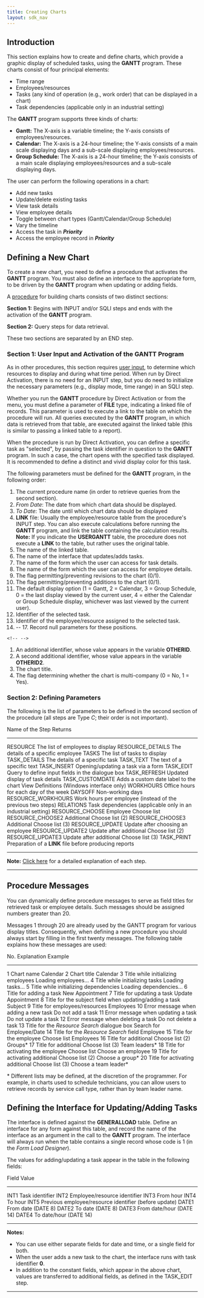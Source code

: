 ```yaml
---
title: Creating Charts
layout: sdk_nav
---
```



## Introduction

This section explains how to create and define charts, which provide a
graphic display of scheduled tasks, using the **GANTT** program. These
charts consist of four principal elements:

-   Time range
-   Employees/resources
-   Tasks (any kind of operation (e.g., work order) that can be
    displayed in a chart)
-   Task dependencies (applicable only in an industrial setting)

The **GANTT** program supports three kinds of charts:

-   **Gantt:** The X-axis is a variable timeline; the Y-axis consists of
    employees/resources.
-   **Calendar:** The X-axis is a 24-hour timeline; the Y-axis consists
    of a main scale displaying days and a sub-scale displaying
    employees/resources.
-   **Group Schedule:** The X-axis is a 24-hour timeline; the Y-axis
    consists of a main scale displaying employees/resources and a
    sub-scale displaying days.

The user can perform the following operations in a chart:

-   Add new tasks
-   Update/delete existing tasks
-   View task details
-   View employee details
-   Toggle between chart types (Gantt/Calendar/Group Schedule)
-   Vary the timeline
-   Access the task in ***Priority***
-   Access the employee record in ***Priority***

## Defining a New Chart 

To create a new chart, you need to define a procedure that activates the
**GANTT** program. You must also define an interface to the appropriate
form, to be driven by the **GANTT** program when updating or adding
fields.

A [procedure](Procedures ) for building charts consists of two
distinct sections:

**Section 1:** Begins with INPUT and/or SQLI steps and ends with the
activation of the **GANTT** program.

**Section 2:** Query steps for data retrieval.

These two sections are separated by an END step.

### Section 1: User Input and Activation of the GANTT Program 

As in other procedures, this section requires [user
input](User-Input-in-Procedures ), to determine which
resources to display and during what time period. When run by Direct
Activation, there is no need for an INPUT step, but you do need to
initialize the necessary parameters (e.g., display mode, time range) in
an SQLI step.

Whether you run the **GANTT** procedure by Direct Activation or from the
menu, you must define a parameter of **FILE** type, indicating a linked
file of records. This parameter is used to execute a link to the table
on which the procedure will run. All queries executed by the **GANTT**
program, in which data is retrieved from that table, are executed
against the linked table (this is similar to passing a linked table to a
report).

When the procedure is run by Direct Activation, you can define a
specific task as "selected", by passing the task identifier in question
to the **GANTT** program. In such a case, the chart opens with the
specified task displayed. It is recommended to define a distinct and
vivid display color for this task.

The following parameters must be defined for the **GANTT** program, in
the following order:

1.  The current procedure name (in order to retrieve queries from the
    second section).
2.  *From Date*: The date from which chart data should be displayed.
3.  *To Date*: The date until which chart data should be displayed
4.  **LINK** file: Usually the employee/resource table from the
    procedure's INPUT step. You can also execute calculations before
    running the **GANTT** program, and link the table containing the
    calculation results.\
    **Note:** If you indicate the **USERGANTT** table, the procedure
    does not execute a **LINK** to the table, but rather uses the
    original table.
5.  The name of the linked table.
6.  The name of the interface that updates/adds tasks.
7.  The name of the form which the user can access for task details.
8.  The name of the form which the user can access for employee details.
9.  The flag permitting/preventing revisions to the chart (0/1).
10. The flag permitting/preventing additions to the chart (0/1).
11. The default display option (1 = Gantt, 2 = Calendar, 3 = Group
    Schedule, 0 = the last display viewed by the current user, 4 =
    either the Calendar or Group Schedule display, whichever was last
    viewed by the current user).
12. Identifier of the selected task.
13. Identifier of the employee/resource assigned to the selected task.
14. -- 17. Record null parameters for these positions.

```{=html}
<!-- -->
```
1.  An additional identifier, whose value appears in the variable
    **OTHERID**.
2.  A second additional identifier, whose value appears in the variable
    **OTHERID2**.
3.  The chart title.
4.  The flag determining whether the chart is multi-company (0 = No, 1 =
    Yes).

### Section 2: Defining Parameters 

The following is the list of parameters to be defined in the second
section of the procedure (all steps are Type *C*; their order is not
important).

  Name of the Step     Returns
  -------------------- ---------------------------------------------------------------------------------
  RESOURCE             The list of employees to display
  RESOURCE_DETAILS     The details of a specific employee
  TASKS                The list of tasks to display
  TASK_DETAILS         The details of a specific task
  TASK_TEXT            The text of a specific text
  TASK_INSERT          Opening/updating a task via a form
  TASK_EDIT            Query to define input fields in the dialogue box
  TASK_REFRESH         Updated display of task details
  TASK_CUSTOMDATE      Adds a custom date label to the chart View Definitions (Windows interface only)
  WORKHOURS            Office hours for each day of the week
  DAYSOFF              Non-working days
  RESOURCE_WORKHOURS   Work hours per employee (instead of the previous two steps)
  RELATIONS            Task dependencies (applicable only in an industrial setting)
  RESOURCE_CHOOSE      Employee Choose list
  RESOURCE_CHOOSE2     Additional Choose list (2)
  RESOURCE_CHOOSE3     Additional Choose list (3)
  RESOURCE_UPDATE      Update after choosing an employee
  RESOURCE_UPDATE2     Update after additional Choose list (2)
  RESOURCE_UPDATE3     Update after additional Choose list (3)
  TASK_PRINT           Preparation of a **LINK** file before producing reports

------------------------------------------------------------------------

**Note:** [Click here](Parameters-for-a-New-Chart ) for a
detailed explanation of each step.

------------------------------------------------------------------------

## Procedure Messages 

You can dynamically define procedure messages to serve as field titles
for retrieved task or employee details. Such messages should be assigned
numbers greater than 20.

Messages 1 through 20 are already used by the GANTT program for various
display titles. Consequently, when defining a new procedure you should
always start by filling in the first twenty messages. The following
table explains how these messages are used:

  No.   Explanation                                               Example
  ----- --------------------------------------------------------- --------------------------
  1     Chart name                                                Calendar
  2     Chart title                                               Calendar
  3     Title while initializing employees                        Loading employees...
  4     Title while initializing tasks                            Loading tasks...
  5     Title while initializing dependencies                     Loading dependencies...
  6     Title for adding a task                                   New Appointment
  7     Title for updating a task                                 Update Appointment
  8     Title for the subject field when updating/adding a task   Subject
  9     Title for employees/resources                             Employees
  10    Error message when adding a new task                      Do not add a task
  11    Error message when updating a task                        Do not update a task
  12    Error message when deleting a task                        Do not delete a task
  13    Title for the *Resource Search* dialogue box              Search for Employee/Date
  14    Title for the *Resource Search* field                     Employee
  15    Title for the employee Choose list                        Employees
  16    Title for additional Choose list (2)                      Groups\*
  17    Title for additional Choose list (3)                      Team leaders\*
  18    Title for activating the employee Choose list             Choose an employee
  19    Title for activating additional Choose list (2)           Choose a group\*
  20    Title for activating additional Choose list (3)           Choose a team leader\*

\* Different lists may be defined, at the discretion of the programmer.
For example, in charts used to schedule technicians, you can allow users
to retrieve records by service call type, rather than by team leader
name.

## Defining the Interface for Updating/Adding Tasks 

The interface is defined against the **GENERALLOAD** table. Define an
interface for any form against this table, and record the name of the
interface as an argument in the call to the **GANTT** program. The
interface will always run when the table contains a single record whose
code is 1 (in the *Form Load Designer*).

The values for adding/updating a task appear in the table in the
following fields:

  Field   Value
  ------- -------------------------------------------------------
  INT1    Task identifier
  INT2    Employee/resource identifier
  INT3    From hour
  INT4    To hour
  INT5    Previous employee/resource identifier (before update)
  DATE1   From date (DATE 8)
  DATE2   To date (DATE 8)
  DATE3   From date/hour (DATE 14)
  DATE4   To date/hour (DATE 14)

------------------------------------------------------------------------

**Notes:**

-   You can use either separate fields for date and time, or a single
    field for both.
-   When the user adds a new task to the chart, the interface runs with
    task identifier **0**.
-   In addition to the constant fields, which appear in the above chart,
    values are transferred to additional fields, as defined in the
    TASK_EDIT step.

------------------------------------------------------------------------
